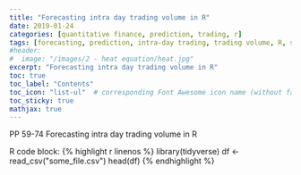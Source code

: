 ```yaml
---
title: "Forecasting intra day trading volume in R"
date: 2019-01-24
categories: [quantitative finance, prediction, trading, r]
tags: [forecasting, prediction, intra-day trading, trading volume, R, statistics]
#header:
#  image: "/images/2 - heat equation/heat.jpg"
excerpt: "Forecasting intra day trading volume in R"
toc: true
toc_label: "Contents"
toc_icon: "list-ul"  # corresponding Font Awesome icon name (without fa prefix
toc_sticky: true
mathjax: true
---
```

PP 59-74 Forecasting intra day trading volume in R

R code block:
{% highlight r linenos %}
library(tidyverse)
df <- read_csv("some_file.csv")
head(df)
{% endhighlight %}
